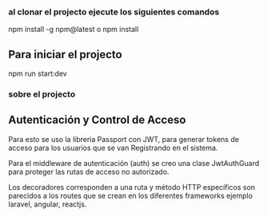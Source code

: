 ### al clonar el projecto ejecute los siguientes comandos

npm install -g npm@latest
o
npm install

## Para iniciar el projecto
npm run start:dev

### sobre el projecto 

## Autenticación y Control de Acceso
Para esto se uso la libreria Passport con JWT, para generar tokens de acceso para los usuarios que se van Registrando en el sistema.

Para el middleware de autenticación (auth) se creo una clase JwtAuthGuard para proteger las rutas de acceso no autorizado. 

Los decoradores corresponden a una ruta y método HTTP específicos son parecidos a los routes que se crean en los diferentes frameworks ejemplo laravel, angular, reactjs.

